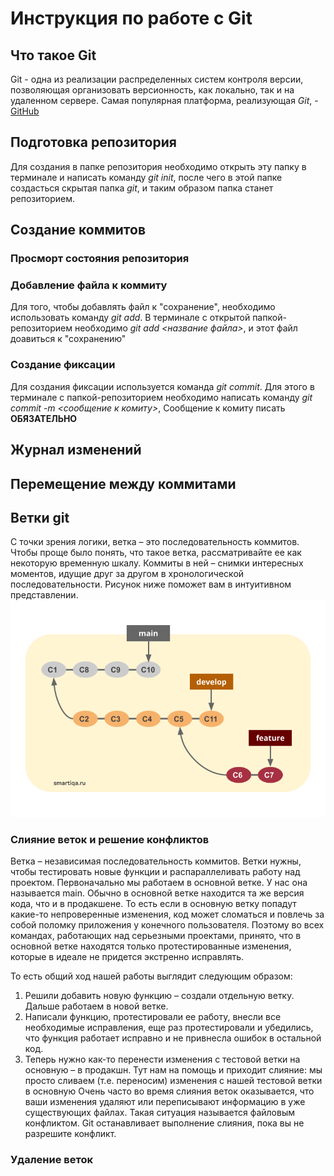 # Инструкция по работе с Git

## Что такое Git
Git - одна из реализации распределенных систем контроля версии, позволяющая организовать версионность, как локально, так и на удаленном сервере. Самая популярная платформа, реализующая *Git*, - [GitHub](http://github.com) 

## Подготовка репозитория
Для создания в папке репозитория необходимо открыть эту папку в терминале и написать команду *git init*, после чего в этой папке создасться скрытая папка *git*, и таким образом папка станет репозиторием. 

## Создание коммитов 

### Просморт состояния репозитория

### Добавление файла к коммиту
Для того, чтобы добавлять файл к "сохранение", необходимо использовать команду *git add*. В терминале с открытой папкой-репозиторием необходимо *git add <название файла>*, и этот файл доавиться к "сохранению" 

### Создание фиксации
Для создания фиксации используется команда *git commit*. Для этого в терминале с папкой-репозиторием необходимо написать команду *git commit -m <сообщение к комиту>*, Сообщение к комиту писать **ОБЯЗАТЕЛЬНО**

## Журнал изменений

## Перемещение между коммитами

## Ветки git
С точки зрения логики, ветка – это последовательность коммитов. Чтобы проще было понять, что такое ветка, рассматривайте ее как некоторую временную шкалу. Коммиты в ней – снимки интересных моментов, идущие друг за другом в хронологической последовательности. Рисунок ниже поможет вам в интуитивном представлении.
![ветки гит](git.png)

### Слияние веток и решение конфликтов
Ветка – независимая последовательность коммитов. Ветки нужны, чтобы тестировать новые функции и распараллеливать работу над проектом.
Первоначально мы работаем в основной ветке. У нас она называется main.
Обычно в основной ветке находится та же версия кода, что и в продакшене. То есть если в основную ветку попадут какие-то непроверенные изменения, код может сломаться и повлечь за собой поломку приложения у конечного пользователя. Поэтому во всех командах, работающих над серьезными проектами, принято, что в основной ветке находятся только протестированные изменения, которые в идеале не придется экстренно исправлять.

То есть общий ход нашей работы выглядит следующим образом:
1. Решили добавить новую функцию – создали отдельную ветку. Дальше работаем в новой ветке.
2. Написали функцию, протестировали ее работу, внесли все необходимые исправления, еще раз протестировали и убедились, что функция работает исправно и не привнесла ошибок в остальной код.
3. Теперь нужно как-то перенести изменения с тестовой ветки на основную – в продакшн. Тут нам на помощь и приходит слияние: мы просто сливаем (т.е. переносим) изменения с нашей тестовой ветки в основную
Очень часто во время слияния веток оказывается, что ваши изменения удаляют или переписывают информацию в уже существующих файлах. Такая ситуация называется файловым конфликтом. Git останавливает выполнение слияния, пока вы не разрешите конфликт.

### Удаление веток 